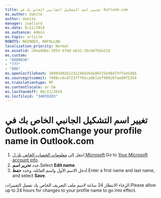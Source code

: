 ```yaml
---
title: تغيير اسم التشكيل الجانبي الخاص بك في Outlook.com
ms.author: daeite
author: daeite
manager: joallard
ms.date: 6/11/2019
ms.audience: Admin
ms.topic: article
ROBOTS: NOINDEX, NOFOLLOW
localization_priority: Normal
ms.assetid: c0ea9dbe-2953-474d-ab31-2bc447b2e21d
ms.custom:
- "8000036"
- "777"
- "806"
ms.openlocfilehash: 38903d02b1231240d26da96f25e96d73ffa4548b
ms.sourcegitcommit: fd08cc6c8723fff65cad612ef9092bfae89f5354
ms.translationtype: MT
ms.contentlocale: ar-SA
ms.lasthandoff: 06/11/2019
ms.locfileid: "34859203"
---
```

# <a name="change-your-profile-name-in-outlookcom"></a><span data-ttu-id="f550f-102">تغيير اسم التشكيل الجانبي الخاص بك في Outlook.com</span><span class="sxs-lookup"><span data-stu-id="f550f-102">Change your profile name in Outlook.com</span></span>

1. <span data-ttu-id="f550f-103">انتقل إلى [معلومات الحساب الخاص بك ل Microsoft](https://go.microsoft.com/fwlink/p/?linkid=860841).</span><span class="sxs-lookup"><span data-stu-id="f550f-103">Go to [Your Microsoft account info](https://go.microsoft.com/fwlink/p/?linkid=860841).</span></span>
2. <span data-ttu-id="f550f-104">حدد **تحرير اسم**.</span><span class="sxs-lookup"><span data-stu-id="f550f-104">Select **Edit name**.</span></span>
3. <span data-ttu-id="f550f-105">أدخل الاسم الأول واسم العائلة، وحدد **حفظ**.</span><span class="sxs-lookup"><span data-stu-id="f550f-105">Enter a first name and last name, and select **Save**.</span></span>

<span data-ttu-id="f550f-106">الرجاء الانتظار 24 ساعة لاسم ملف التعريف الخاص بك تفعيل التغييرات.</span><span class="sxs-lookup"><span data-stu-id="f550f-106">Please allow up to 24 hours for changes to your profile name to go into effect.</span></span>